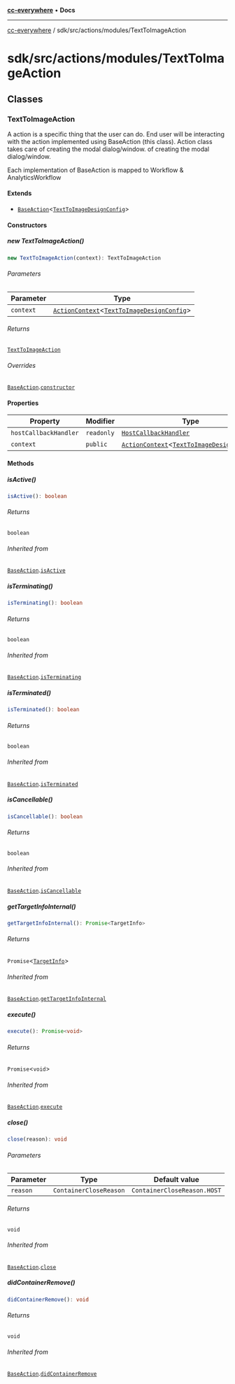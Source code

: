 [**cc-everywhere**](../../../../index.md) • **Docs**

***

[cc-everywhere](../../../../index.md) / sdk/src/actions/modules/TextToImageAction

# sdk/src/actions/modules/TextToImageAction

## Classes

### TextToImageAction

A action is a specific thing that the user can do. End user will be interacting
with the action implemented using BaseAction (this class). Action class takes care
of creating the modal dialog/window.
of creating the modal dialog/window.

Each implementation of BaseAction is mapped to Workflow & AnalyticsWorkflow

#### Extends

- [`BaseAction`](../BaseAction.md#baseactiont)\<[`TextToImageDesignConfig`](../../../../shared/src/types/module/DesignConfig.md#texttoimagedesignconfig)\>

#### Constructors

##### new TextToImageAction()

```ts
new TextToImageAction(context): TextToImageAction
```

###### Parameters

| Parameter | Type |
| ------ | ------ |
| `context` | [`ActionContext`](../ActionContext.md#actioncontextt)\<[`TextToImageDesignConfig`](../../../../shared/src/types/module/DesignConfig.md#texttoimagedesignconfig)\> |

###### Returns

[`TextToImageAction`](TextToImageAction.md#texttoimageaction)

###### Overrides

[`BaseAction`](../BaseAction.md#baseactiont).[`constructor`](../BaseAction.md#constructors)

#### Properties

| Property | Modifier | Type | Inherited from |
| ------ | ------ | ------ | ------ |
| `hostCallbackHandler` | `readonly` | [`HostCallbackHandler`](../../host/HostCallbackHandler.md#hostcallbackhandler) | [`BaseAction`](../BaseAction.md#baseactiont).`hostCallbackHandler` |
| `context` | `public` | [`ActionContext`](../ActionContext.md#actioncontextt)\<[`TextToImageDesignConfig`](../../../../shared/src/types/module/DesignConfig.md#texttoimagedesignconfig)\> | [`BaseAction`](../BaseAction.md#baseactiont).`context` |

#### Methods

##### isActive()

```ts
isActive(): boolean
```

###### Returns

`boolean`

###### Inherited from

[`BaseAction`](../BaseAction.md#baseactiont).[`isActive`](../BaseAction.md#isactive)

##### isTerminating()

```ts
isTerminating(): boolean
```

###### Returns

`boolean`

###### Inherited from

[`BaseAction`](../BaseAction.md#baseactiont).[`isTerminating`](../BaseAction.md#isterminating)

##### isTerminated()

```ts
isTerminated(): boolean
```

###### Returns

`boolean`

###### Inherited from

[`BaseAction`](../BaseAction.md#baseactiont).[`isTerminated`](../BaseAction.md#isterminated)

##### isCancellable()

```ts
isCancellable(): boolean
```

###### Returns

`boolean`

###### Inherited from

[`BaseAction`](../BaseAction.md#baseactiont).[`isCancellable`](../BaseAction.md#iscancellable)

##### getTargetInfoInternal()

```ts
getTargetInfoInternal(): Promise<TargetInfo>
```

###### Returns

`Promise`\<[`TargetInfo`](../../../../shared/src/types/TargetInfo.md#targetinfo)\>

###### Inherited from

[`BaseAction`](../BaseAction.md#baseactiont).[`getTargetInfoInternal`](../BaseAction.md#gettargetinfointernal)

##### execute()

```ts
execute(): Promise<void>
```

###### Returns

`Promise`\<`void`\>

###### Inherited from

[`BaseAction`](../BaseAction.md#baseactiont).[`execute`](../BaseAction.md#execute)

##### close()

```ts
close(reason): void
```

###### Parameters

| Parameter | Type | Default value |
| ------ | ------ | ------ |
| `reason` | `ContainerCloseReason` | `ContainerCloseReason.HOST` |

###### Returns

`void`

###### Inherited from

[`BaseAction`](../BaseAction.md#baseactiont).[`close`](../BaseAction.md#close)

##### didContainerRemove()

```ts
didContainerRemove(): void
```

###### Returns

`void`

###### Inherited from

[`BaseAction`](../BaseAction.md#baseactiont).[`didContainerRemove`](../BaseAction.md#didcontainerremove)
